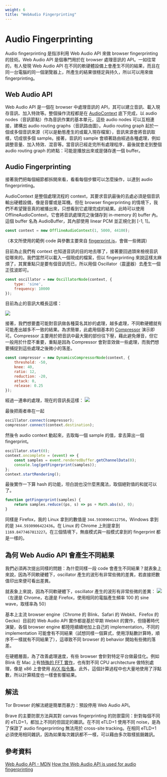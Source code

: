 ```yaml
---
weight: 6
title: "WebAudio Fingerprinting"
---
```


# Audio Fingerprinting
Audio fingerprinting 是指涉利用 Web Audio API 來做 browser fingerprinting 的技術。Web Audio API 是個專門用於在 browser 處理音訊的 API。一如往常的，有人發現 Web Audio API 在不同的軟硬體設備上會產生不同的結果，而且在同一台電腦的同一個瀏覽器上，所產生的結果很穩定與持久，所以可以用來做 fingerprinting。

## Web Audio API
Web Audio API 是一個在 browser 中處理音訊的 API，其可以建立音訊、載入現存音訊、加入特效等。整個操作流程都是在 [AudioContext](https://developer.mozilla.org/en-US/docs/Web/API/AudioContext) 底下完成，以 audio nodes（音訊節點）作為音訊作業的基本單元，這些 audio nodes 可以互相連接，建構出 audio routing graphs（音訊路由圖）。Audio routing graph 起於一個或多個音訊來源（可以是動態產生的或載入現存檔案），音訊來源會將音訊取樣，切成很多個 sample。接著，音訊的 sample 會順著路由經過各種處理，例如調整音量、加入特效、混音等。當音訊已經走完所有處理程序，最後就會走到整個 audio routing graph 的終點：可能是播放出來或是儲存進一個 buffer。

## Audio Fingerprinting
接著我們把每個細節都拆開來看，看看每個步驟可以怎麼操作，以達到 audio fingerprinting。

AudioContext 是整個處理流程的 context，其要求音訊最後的去處必須是個音訊輸出硬體設備，像是音響或是耳機。但在 browser fingerprinting 的情境下，我們不希望聲音真的被播出來，只想看到它處理完成的結果。此時可以使用 OfflineAudioContext，它會將音訊處理完之後儲存到 in-memory 的 buffer 內。這個 buffer 名為 AudioBuffer，其內部使用 linear PCM 並正規化到 [-1, 1]。

```javascript
const context = new OfflineAudioContext(1, 5000, 44100);
```
（本文所使用的範例 code 與參數主要來自 [fingerprint.js](https://github.com/fingerprintjs/fingerprintjs/blob/3201a7d61bb4df2816c226d8364cc98bb4235e59/src/sources/audio.ts)，會做一些微調）

目前為止我們有 context 也知道音訊的目的地去哪了，接著要回過頭來檢視音訊從哪來的。我們當然可以載入一個現成的檔案，但以 fingerprinting 來說這樣太麻煩了，其實重點只是要有個音訊而已，所以用個 Oscillator（震盪器）去產生一個正弦波即可。

```javascript
const oscillator = new OscillatorNode(context, {
	type: 'sine',
	frequency: 10000
});
```

目前為止的音訊大概長這樣：

![](/images/audio-before.png)

接著，我們想要盡可能對音訊做各種莫名其妙的處理，越多處理，不同軟硬體就有可能產出越多不一致的結果。為求簡單，此處用個基本的 [Compressor](https://developer.mozilla.org/en-US/docs/Web/API/BaseAudioContext/createDynamicsCompressor) 演示即可。Compressor 主要用於把音訊中最大聲的部份往下壓，藉此避免爆音，但它一般用於什麼不重要，重點是因為 Compressor 會對音效做一些處理，而我們想要捕捉到這些處理之後微小的落差。

```javascript
const compressor = new DynamicsCompressorNode(context, {
	threshold: -50,
	knee: 40,
	ratio: 12,
	reduction: -20,
	attack: 0,
	release: 0.25
});
```

經過一連串的處理，現在的音訊長這樣：
![](/images/audio-after.png)

最後把兩者串在一起
```javascript
oscillator.connect(compressor);
compressor.connect(context.destination);
```

然後令 audio context 動起來，去取每一個 sample 的值，拿去算出一個 fingerprint。

```javascript
oscillator.start(0);
context.oncomplete = (event) => {
	const samples = event.renderedBuffer.getChannelData(0);
	console.log(getFingerprint(samples));
};
context.startRendering();
```

最後實作一下算 hash 的功能，坦白說也沒什麼黑魔法，取個絕對值的和就可以了。
```javascript
function getFingerprint(samples) {
	return samples.reduce((ps, s) => ps + Math.abs(s), 0);
}
```

同樣是 Firefox，我的 Linux 拿到的數值是 `344.5930904112756`，Windows 拿到的是 `344.5930906422436`。在 Linux 的 Chrome 上則是拿到 `1169.8477467813227`。在三個情境下，無痕模式與一般模式拿到的 fingerprint 都是一樣的。

## 為何 Web Audio API 會產生不同結果
我們必須再次提出同樣的問題：為什麼同樣一段 code 會產生不同結果？就表象上來說，因為不同軟硬體下，oscillator 產生的波形有非常些微的差異，若直接把數值印出來便可看出差異。

就表象上來說，因為不同軟硬體下，oscillator 產生的波形有非常些微的差異：
![](/images/oscillator-sample.png)
（左邊是 Chrome，右邊是 Firefox，使用相同的電腦產生頻率 100 的 sine wave，取樣率為 50）

基本上主流 browser engine（Chrome 的 Blink、Safari 的 Webkit、Firefox 的 Gecko）目前的 Web Audio API 實作都是基於早期 Webkit 的實作，但隨著時代演變，各個 browser engine 都陸陸續續地加上自己的 implementation，不同的 implementation 可能會有不同結果（試想同樣一個算式，使用浮點數計算時，順序不一樣就有不同結果了），這導致不同 browser 的 behavior 開始有些微的落差。

在硬體層面，為了改善處理速度，有些 browser 會針對特定平台做最佳化。例如 Blink 在 Mac 上有[特殊的 FFT 實作](https://github.com/chromium/chromium/blob/55d9bda1b972b1488b1bb202e01a7ef7b6fff937/third_party/blink/renderer/platform/audio/mac/fft_frame_mac.cc)，也有對不同 CPU architecture 做特別處理，像是 x86 上會使用 [AVX 指令集](https://github.com/chromium/chromium/blob/55d9bda1b972b1488b1bb202e01a7ef7b6fff937/third_party/blink/renderer/platform/audio/cpu/x86/vector_math_avx.cc)。此外，這個計算過程中也大量地使用了浮點數，所以計算精度也一樣會影響結果。

## 解法
Tor Browser 的解法總是簡單而暴力：預設停用 Web Audio API。

Brave 的主要防禦方法與其對 canvas fingerprinting 的防禦雷同：針對每個不同的 eTLD+1，都加上不同的但固定的雜訊。在不同 eTLD+1 使用不同 noise，是為了保證了 audio fingerprinting 無法用於 cross-site tracking。在相同 eTLD+1 必須使用相同雜訊，因為如果每次雜訊都不一樣，可以藉由多次取樣抵銷雜訊。

## 參考資料
[Web Audio API - MDN](https://developer.mozilla.org/en-US/docs/Web/API/Web_Audio_API)
[How the Web Audio API is used for audio fingerprinting](https://fingerprint.com/blog/audio-fingerprinting/)